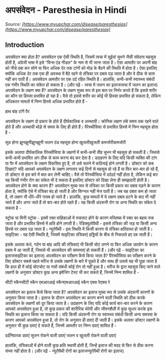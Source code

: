 # अपसंवेदन - Paresthesia in Hindi
_Source: [https://www.myupchar.com/disease/paresthesias](https://www.myupchar.com/disease/paresthesias)_

## Introduction
अपसंवेदन क्या होता है?
अपसंवेदन एक ऐसी स्थिति है, जिसमें त्वचा में सुईयां चुभने जैसी संवेदना महसूस होती है, अंग्रेजी भाषा में इसे “पिन्स एंड नीडल” के नाम से भी जाना जाता है। ऐसा आमतौर पर अपनी बांह को नीचे दबा कर सोने या फिर अधिक देर तक टांगों को मोड़ के बैठने की स्थिति में होता है। ऐसा इसलिए क्योंकि अधिक देर तक एक ही अवस्था में बैठे रहने से तंत्रिका पर दबाव पड़ जाता है और वे ठीक से काम नहीं कर पाती हैं।
अपसंवेदन आमतौर पर एक दर्द रहित स्थिति है। हालांकि, कभी-कभी स्वास्थ्य संबंधी एक गंभीर स्थिति का संकेत हो सकता है।
(और पढ़ें - त्वचा में जलन का इलाजत्वचा में जलन का इलाज)
अपसंवेदन के लक्षण क्या हैं?
अपसंवेदन के लक्षण मुख्य रूप से इस बात पर निर्भर करते हैं कि इससे शरीर का कौन सा हिस्सा प्रभावित हो रहा है। वैसे तो इससे शरीर का कोई भी हिस्सा प्रभावित हो सकता है, लेकिन अधिकतर मामलों में निम्न हिस्से अधिक प्रभावित होते हैं -

हाथ
बांह
टांगें
पैर

अपसंवेदन के लक्षण दो प्रकार के होते हैं दीर्घकालिक व अस्थायी। क्रोनिक लक्षण लंबे समय तक रहने वाले होते हैं और अस्थायी थोड़े से समय के लिए ही होते हैं। पैरेस्थीसिया से प्रभावित हिस्से में निम्न महसूस होता है -

सुन्न होना
झुनझुनीझुनझुनी
जलन
ठंड महसूस होना
खुजलीखुजली
कमजोरीकमजोरी

इसके अलावा दीर्घकालिक पैरेस्थीसिया के लक्षणों में कभी-कभी तीव्र चुभन भी महसूस हो सकती है। जिससे कभी-कभी प्रभावित अंग ठीक से काम करना बंद कर देता है। उदाहरण के लिए यदि किसी व्यक्ति की टांग या पैर में अपसंवेदन के लक्षण विकसित हुए हैं, तो उसे चलने में कठिनाई होने लगती है।
डॉक्टर को कब दिखाएं?
यदि आपको अपसंवेदन के लक्षण लगातार कई दिनों से महसूस हो रहे हैं या फिर बार-बार हो रहे हैं, तो डॉक्टर से इस बारे में बात कर लेनी चाहिए। वैसे तो पैरेस्थीसिया में दर्ददर्द नहीं होता है, लेकिन कई बार यह किसी गंभीर रोग का संकेत भी दे सकता है इसलिए डॉक्टर को दिखा लेना ही समझदारी होती है।
अपसंवेदन होने के क्या कारण हैं?
अपसंवेदन मुख्य रूप से तंत्रिका पर किसी प्रकार का दबाव पड़ने के कारण होता है, क्योंकि ऐसे में तंत्रिका बंद हो जाती है और सिग्नल नहीं भेज पाती है। जब यह दबाव कम हो जाता है, तो लक्षण भी धीरे-धीरे गायब हो जाते हैं।
हालांकि, कुछ मामलों में ये लक्षण दबाव हटने के बाद भी नहीं जाते हैं और अगर जाते हैं तो बार-बार होते रहते हैं। यह किसी अंदरूनी रोग या अन्य स्थिति का संकेत दे सकता है -

स्ट्रोक या मिनी स्ट्रोक - इसमें रक्त वाहिकाओं में रुकावट होने के कारण मस्तिष्क में रक्त का बहाव रुक जाता है और प्रभावित हिस्से में क्षति होने लगती है।
रेडिक्युलोपैथी - इससे तंत्रिका की जड़ या किसी अन्य हिस्से पर दबाव पड़ जाता है।
न्यूरोपैथी - इस स्थिति में किसी कारण से तंत्रिका क्षतिग्रस्त हो जाती है।
साइटिका - यह ऐसी स्थिति है, जिसमें साइटिका तंत्रिकाएं हड्डियों के बीच से निकलते हए दब जाती हैं।

इसके अलावा कंधे, गर्दन या बांह आदि की तंत्रिकाएं भी किसी चोट लगने या फिर अधिक उपयोग के कारण दबाव में आ जाती हैं, जिससे भी अपसंवेदन की समस्याएं हो सकती हैं।
(और पढ़ें - साइटिका का इलाजसाइटिका का इलाज)
अपसंवेदन का परीक्षण कैसे किया जाता है?
पैरेस्थीसिया का परीक्षण करने के लिए डॉक्टर सबसे पहले मरीज से उसके लक्षणों के बारे में पूछते है और साथ ही उससे यह भी पूछा जाता है कि हाल ही में कोई चोटचोट या नसों संबंधी कोई रोग तो नहीं हुआ है। मरीज के द्वारा महसूस किए जाने वाले लक्षणों के अनुसार डॉक्टर कुछ अन्य इमेजिंग टेस्ट भी कर सकते हैं, जिनमें निम्न शामिल हैं -

सीटी स्कैनसीटी स्कैन
एमआरआई स्कैनएमआरआई स्कैन
एक्स रेएक्स रे

अपसंवेदन का इलाज कैसे किया जाता है?
अपसंवेदन का इलाज मुख्य रूप से उसके अंदरूनी कारणों के अनुसार किया जाता है। इलाज के दौरान अपसंवेदन का कारण बनने वाली स्थिति को ठीक करके अपसंवेदन के लक्षणों को दूर किया जाता है। उदाहरण के लिए यदि कोई कार्य बार-बार करने के कारण आपको अपसंवेदन हुआ है, तो कुछ प्रकार की शारीरिक थेरेपी और जीवनशैली में कुछ सुधार करके इस स्थिति का इलाज किया जा सकता है। यदि किसी अंदरूनी रोग या स्वास्थ्य संबंधी किसी अन्य समस्या के कारण आपको अपसंवेदन हुआ है, तो रोग के अनुसार ही दवाएं दी जाती हैं।
इसके अलावा डॉक्टर लक्षणों के अनुसार भी कुछ दवाएं दे सकते हैं, जिनमें आमतौर पर निम्न दवाएं शामिल हैं -

दर्दनिवारक दवाएं
सूजन रोकने वाली दवाएं
जलन व खुजली रोकने वाली दवाएं

हालांकि, तंत्रिकाओं में होने वाली कुछ क्षति स्थायी होती हैं, जिन्हें इलाज की मदद से फिर से ठीक करना संभव नहीं होता है।
(और पढ़ें - न्यूरोपैथी रोगों का इलाजन्यूरोपैथी रोगों का इलाज)

